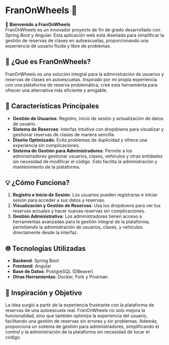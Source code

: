 # FranOnWheels 🚀

🌟 **Bienvenido a FranOnWheels**  
FranOnWheels es un innovador proyecto de fin de grado desarrollado con Spring Boot y Angular. Esta aplicación web está diseñada para simplificar la gestión de reservas de clases en autoescuelas, proporcionando una experiencia de usuario fluida y libre de problemas.

## 🎯 ¿Qué es FranOnWheels?  
FranOnWheels es una solución integral para la administración de usuarios y reservas de clases en autoescuelas. Inspirado por mi propia experiencia con una plataforma de reserva problemática, creé esta herramienta para ofrecer una alternativa más eficiente y amigable.

## 🚀 Características Principales  
- **Gestión de Usuarios**: Registro, inicio de sesión y actualización de datos de usuario.  
- **Sistema de Reservas**: Interfaz intuitiva con dropdowns para visualizar y gestionar reservas de clases de manera sencilla.  
- **Diseño Optimizado**: Evita problemas de duplicidad y ofrece una experiencia sin complicaciones.
- **Sistema de Gestión para Administradores**: Permite a los administradores gestionar usuarios, clases, vehículos y otras entidades sin necesidad de modificar el código. Esto facilita la administración y mantenimiento de la plataforma.

## 💡 ¿Cómo Funciona?  
1. **Registro e Inicio de Sesión**: Los usuarios pueden registrarse e iniciar sesión para acceder a sus datos y reservas.  
2. **Visualización y Gestión de Reservas**: Usa los dropdowns para ver tus reservas actuales y hacer nuevas reservas sin complicaciones.  
3. **Gestión Administrativa**: Los administradores tienen acceso a herramientas avanzadas para la gestión integral de la plataforma, permitiendo la administración de usuarios, clases, y vehículos directamente desde la interfaz.

## 🌐 Tecnologías Utilizadas  
- **Backend**: Spring Boot  
- **Frontend**: Angular  
- **Base de Datos**: PostgreSQL (DBeaver)  
- **Otras Herramientas**: Docker, Fork y Postman  

## 🎨 Inspiración y Objetivo  
La idea surgió a partir de la experiencia frustrante con la plataforma de reservas de una autoescuela real. FranOnWheels no solo mejora la funcionalidad, sino que también optimiza la experiencia del usuario, facilitando una gestión de reservas sin errores y sin problemas. Además, proporciona un sistema de gestión para administradores, simplificando el control y la administración de la plataforma sin necesidad de tocar el código.

